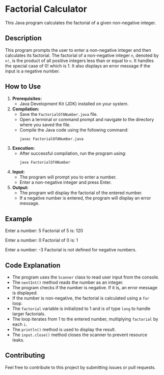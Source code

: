 # Factorial Calculator

This Java program calculates the factorial of a given non-negative integer.

## Description

This program prompts the user to enter a non-negative integer and then calculates its factorial. The factorial of a non-negative integer `n`, denoted by `n!`, is the product of all positive integers less than or equal to `n`. It handles the special case of 0! which is 1. It also displays an error message if the input is a negative number.

## How to Use

1.  **Prerequisites:**
    * Java Development Kit (JDK) installed on your system.
2.  **Compilation:**
    * Save the `FactorialOfANumber.java` file.
    * Open a terminal or command prompt and navigate to the directory where you saved the file.
    * Compile the Java code using the following command:
        ```bash
        javac FactorialOfANumber.java
        ```
3.  **Execution:**
    * After successful compilation, run the program using:
        ```bash
        java FactorialOfANumber
        ```
4.  **Input:**
    * The program will prompt you to enter a number.
    * Enter a non-negative integer and press Enter.
5.  **Output:**
    * The program will display the factorial of the entered number.
    * If a negative number is entered, the program will display an error message.

## Example

Enter a number: 5
Factorial of 5 is: 120


Enter a number: 0
Factorial of 0 is: 1


Enter a number: -3
Factorial is not defined for negative numbers.


## Code Explanation

* The program uses the `Scanner` class to read user input from the console.
* The `nextInt()` method reads the number as an integer.
* The program checks if the number is negative. If it is, an error message is displayed.
* If the number is non-negative, the factorial is calculated using a `for` loop.
* The `factorial` variable is initialized to 1 and is of type `long` to handle larger factorials.
* The loop iterates from 1 to the entered number, multiplying `factorial` by each `i`.
* The `println()` method is used to display the result.
* The `input.close()` method closes the scanner to prevent resource leaks.

## Contributing

Feel free to contribute to this project by submitting issues or pull requests.